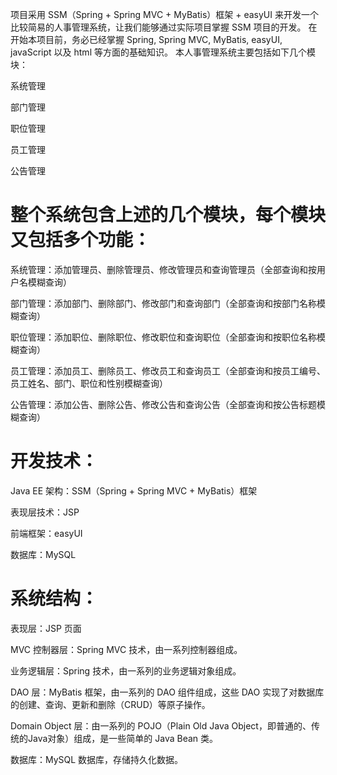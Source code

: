 项目采用 SSM（Spring + Spring MVC + MyBatis）框架 + easyUI 来开发一个比较简易的人事管理系统，让我们能够通过实际项目掌握 SSM 项目的开发。
在开始本项目前，务必已经掌握 Spring, Spring MVC, MyBatis, easyUI, javaScript 以及 html 等方面的基础知识。
本人事管理系统主要包括如下几个模块：

系统管理

部门管理

职位管理

员工管理

公告管理

# 整个系统包含上述的几个模块，每个模块又包括多个功能：

系统管理：添加管理员、删除管理员、修改管理员和查询管理员（全部查询和按用户名模糊查询）

部门管理：添加部门、删除部门、修改部门和查询部门（全部查询和按部门名称模糊查询）

职位管理：添加职位、删除职位、修改职位和查询职位（全部查询和按职位名称模糊查询）

员工管理：添加员工、删除员工、修改员工和查询员工（全部查询和按员工编号、员工姓名、部门、职位和性别模糊查询）

公告管理：添加公告、删除公告、修改公告和查询公告（全部查询和按公告标题模糊查询）

# 开发技术：

Java EE 架构：SSM（Spring + Spring MVC + MyBatis）框架

表现层技术：JSP

前端框架：easyUI

数据库：MySQL

# 系统结构：

表现层：JSP 页面

MVC 控制器层：Spring MVC 技术，由一系列控制器组成。

业务逻辑层：Spring 技术，由一系列的业务逻辑对象组成。

DAO 层：MyBatis 框架，由一系列的 DAO 组件组成，这些 DAO 实现了对数据库的创建、查询、更新和删除（CRUD）等原子操作。

Domain Object 层：由一系列的 POJO（Plain Old Java Object，即普通的、传统的Java对象）组成，是一些简单的 Java Bean 类。

数据库：MySQL 数据库，存储持久化数据。


